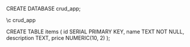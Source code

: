 CREATE DATABASE crud_app;

\c crud_app

CREATE TABLE items (
id SERIAL PRIMARY KEY,
name TEXT NOT NULL,
description TEXT,
price NUMERIC(10, 2)
);
